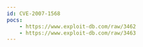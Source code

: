 ```yaml
---
id: CVE-2007-1568
pocs:
    - https://www.exploit-db.com/raw/3462
    - https://www.exploit-db.com/raw/3463
---
```

